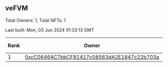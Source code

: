 ## veFVM

Total Owners: 1, Total NFTs: 1

Last built: Mon, 03 Jun 2024 01:33:13 GMT

| Rank | Owner | Voting Power | Influence | NFTs Id |
| --- | --- | --- | --- | --- |
  | 1 | [0xcC06464C7bbCF81417c08563dA2E1847c22b703a](https://debank.com/profile/0xcC06464C7bbCF81417c08563dA2E1847c22b703a?chain=ftm) | 391,761.668 | 5.47310% | 1 |